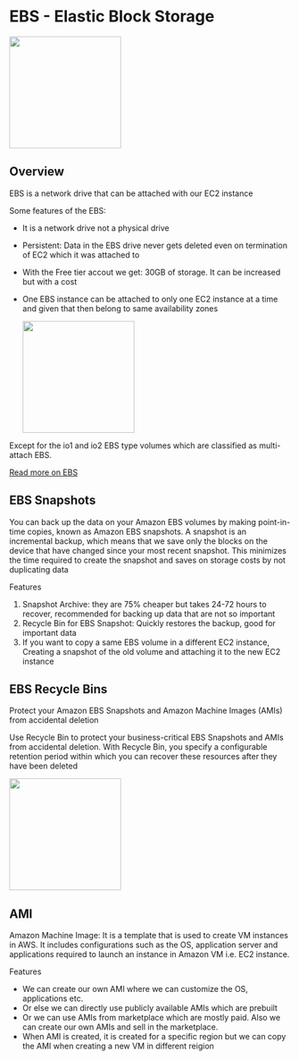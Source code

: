 # EBS - Elastic Block Storage

<img src="https://digitalcloud.training/wp-content/uploads/2022/01/Amazon-EBS-600x300.jpg" height=200/>

## Overview

EBS is a network drive that can be attached with our EC2 instance

Some features of the EBS:

- It is a network drive not a physical drive
- Persistent: Data in the EBS drive never gets deleted even on termination of EC2 which it was attached to
- With the Free tier accout we get: 30GB of storage. It can be increased but with a cost
- One EBS instance can be attached to only one EC2 instance at a time and given that then belong to same availability zones

    <img src="https://cloudiofy.com/wp-content/uploads/2021/01/amazon-ebs.png" height=200/>

Except for the io1 and io2 EBS type volumes which are classified as multi-attach EBS.

[Read more on EBS](https://www.linkedin.com/pulse/ebs-elastic-block-storage-aws-ec2-yandapalli-chandana/)

## EBS Snapshots

You can back up the data on your Amazon EBS volumes by making point-in-time copies, known as Amazon EBS snapshots. A snapshot is an incremental backup, which means that we save only the blocks on the device that have changed since your most recent snapshot. This minimizes the time required to create the snapshot and saves on storage costs by not duplicating data

Features

1. Snapshot Archive: they are 75% cheaper but takes 24-72 hours to recover, recommended for backing up data that are not so important
2. Recycle Bin for EBS Snapshot: Quickly restores the backup, good for important data
3. If you want to copy a same EBS volume in a different EC2 instance, Creating a snapshot of the old volume and attaching it to the new EC2 instance

## EBS Recycle Bins

Protect your Amazon EBS Snapshots and Amazon Machine Images (AMIs) from accidental deletion

Use Recycle Bin to protect your business-critical EBS Snapshots and AMIs from accidental deletion. With Recycle Bin, you specify a configurable retention period within which you can recover these resources after they have been deleted

<img src="https://a.b.cdn.console.awsstatic.com/a/v1/NKMCRF3YYOHFPTSD2Q5LOS3HP6PAE3HJUOEBLAW7LIPVNXSKQH6Q/f8eae9c8d72566f61cb3e7d325627d7f.png" height=200/>

## AMI

Amazon Machine Image: It is a template that is used to create VM instances in AWS. It includes configurations such as the OS, application server and applications required to launch an instance in Amazon VM i.e. EC2 instance.

Features

- We can create our own AMI where we can customize the OS, applications etc.
- Or else we can directly use publicly available AMIs which are prebuilt
- Or we can use AMIs from marketplace which are mostly paid. Also we can create our own AMIs and sell in the marketplace.
- When AMI is created, it is created for a specific region but we can copy the AMI when creating a new VM in different reigion

